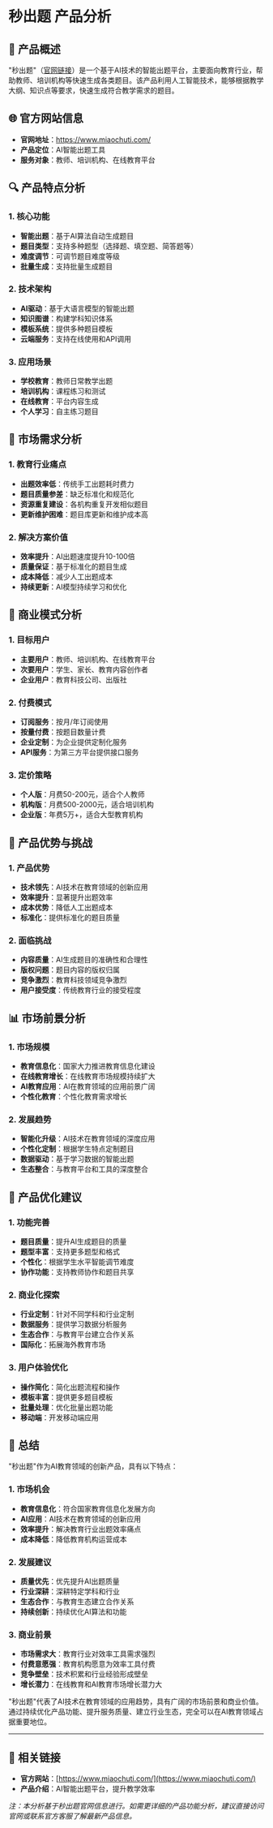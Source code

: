 # 秒出题 产品分析

## 🎯 产品概述
"秒出题"（[官网链接](https://www.miaochuti.com/)）是一个基于AI技术的智能出题平台，主要面向教育行业，帮助教师、培训机构等快速生成各类题目。该产品利用人工智能技术，能够根据教学大纲、知识点等要求，快速生成符合教学需求的题目。

## 🌐 官方网站信息
- **官网地址**：https://www.miaochuti.com/
- **产品定位**：AI智能出题工具
- **服务对象**：教师、培训机构、在线教育平台

## 🔍 产品特点分析

### **1. 核心功能**
- **智能出题**：基于AI算法自动生成题目
- **题目类型**：支持多种题型（选择题、填空题、简答题等）
- **难度调节**：可调节题目难度等级
- **批量生成**：支持批量生成题目

### **2. 技术架构**
- **AI驱动**：基于大语言模型的智能出题
- **知识图谱**：构建学科知识体系
- **模板系统**：提供多种题目模板
- **云端服务**：支持在线使用和API调用

### **3. 应用场景**
- **学校教育**：教师日常教学出题
- **培训机构**：课程练习和测试
- **在线教育**：平台内容生成
- **个人学习**：自主练习题目

## 💼 市场需求分析

### **1. 教育行业痛点**
- **出题效率低**：传统手工出题耗时费力
- **题目质量参差**：缺乏标准化和规范化
- **资源重复建设**：各机构重复开发相似题目
- **更新维护困难**：题目库更新和维护成本高

### **2. 解决方案价值**
- **效率提升**：AI出题速度提升10-100倍
- **质量保证**：基于标准化的题目生成
- **成本降低**：减少人工出题成本
- **持续更新**：AI模型持续学习和优化

## 🚀 商业模式分析

### **1. 目标用户**
- **主要用户**：教师、培训机构、在线教育平台
- **次要用户**：学生、家长、教育内容创作者
- **企业用户**：教育科技公司、出版社

### **2. 付费模式**
- **订阅服务**：按月/年订阅使用
- **按量付费**：按题目数量计费
- **企业定制**：为企业提供定制化服务
- **API服务**：为第三方平台提供接口服务

### **3. 定价策略**
- **个人版**：月费50-200元，适合个人教师
- **机构版**：月费500-2000元，适合培训机构
- **企业版**：年费5万+，适合大型教育机构

## 🔮 产品优势与挑战

### **1. 产品优势**
- **技术领先**：AI技术在教育领域的创新应用
- **效率提升**：显著提升出题效率
- **成本优势**：降低人工出题成本
- **标准化**：提供标准化的题目质量

### **2. 面临挑战**
- **内容质量**：AI生成题目的准确性和合理性
- **版权问题**：题目内容的版权归属
- **竞争激烈**：教育科技领域竞争激烈
- **用户接受度**：传统教育行业的接受程度

## 📊 市场前景分析

### **1. 市场规模**
- **教育信息化**：国家大力推进教育信息化建设
- **在线教育增长**：在线教育市场规模持续扩大
- **AI教育应用**：AI在教育领域的应用前景广阔
- **个性化教育**：个性化教育需求增长

### **2. 发展趋势**
- **智能化升级**：AI技术在教育领域的深度应用
- **个性化定制**：根据学生特点定制题目
- **数据驱动**：基于学习数据的智能出题
- **生态整合**：与教育平台和工具的深度整合

## 🎯 产品优化建议

### **1. 功能完善**
- **题目质量**：提升AI生成题目的质量
- **题型丰富**：支持更多题型和格式
- **个性化**：根据学生水平智能调节难度
- **协作功能**：支持教师协作和题目共享

### **2. 商业化探索**
- **行业定制**：针对不同学科和行业定制
- **数据服务**：提供学习数据分析服务
- **生态合作**：与教育平台建立合作关系
- **国际化**：拓展海外教育市场

### **3. 用户体验优化**
- **操作简化**：简化出题流程和操作
- **模板丰富**：提供更多题目模板
- **批量处理**：优化批量出题功能
- **移动端**：开发移动端应用

## 📝 总结

"秒出题"作为AI教育领域的创新产品，具有以下特点：

### **1. 市场机会**
- **教育信息化**：符合国家教育信息化发展方向
- **AI应用**：AI技术在教育领域的创新应用
- **效率提升**：解决教育行业出题效率痛点
- **成本降低**：降低教育机构运营成本

### **2. 发展建议**
- **质量优先**：优先提升AI出题质量
- **行业深耕**：深耕特定学科和行业
- **生态合作**：与教育生态建立合作关系
- **持续创新**：持续优化AI算法和功能

### **3. 商业前景**
- **市场需求大**：教育行业对效率工具需求强烈
- **付费意愿强**：教育机构愿意为效率工具付费
- **竞争壁垒**：技术积累和行业经验形成壁垒
- **增长潜力**：在线教育和AI教育市场增长潜力大

"秒出题"代表了AI技术在教育领域的应用趋势，具有广阔的市场前景和商业价值。通过持续优化产品功能、提升服务质量、建立行业生态，完全可以在AI教育领域占据重要地位。

---

## 🔗 相关链接
- **官方网站**：[https://www.miaochuti.com/](https://www.miaochuti.com/)
- **产品介绍**：AI智能出题平台，提升教学效率

*注：本分析基于秒出题官网信息进行。如需更详细的产品功能分析，建议直接访问官网或联系官方客服了解最新产品信息。*
